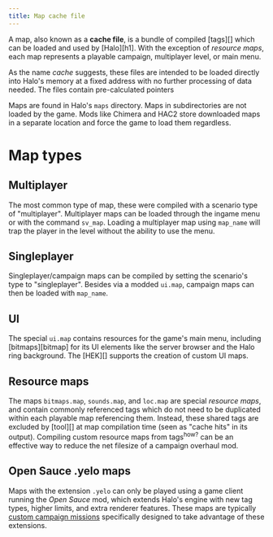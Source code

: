 ```yaml
---
title: Map cache file
---
```


A map, also known as a **cache file**, is a bundle of compiled [tags][] which can be loaded and used by [Halo][h1]. With the exception of _resource maps_, each map represents a playable campaign, multiplayer level, or main menu.

As the name _cache_ suggests, these files are intended to be loaded directly into Halo's memory at a fixed address with no further processing of data needed. The files contain pre-calculated pointers

Maps are found in Halo's `maps` directory. Maps in subdirectories are not loaded by the game. Mods like Chimera and HAC2 store downloaded maps in a separate location and force the game to load them regardless.

# Map types
## Multiplayer
The most common type of map, these were compiled with a scenario type of "multiplayer". Multiplayer maps can be loaded through the ingame menu or with the command `sv_map`. Loading a multiplayer map using `map_name` will trap the player in the level without the ability to use the menu.

## Singleplayer
Singleplayer/campaign maps can be compiled by setting the scenario's type to "singleplayer". Besides via a modded `ui.map`, campaign maps can then be loaded with `map_name`.

## UI
The special `ui.map` contains resources for the game's main menu, including [bitmaps][bitmap] for its UI elements like the server browser and the Halo ring background. The [HEK][] supports the creation of custom UI maps.

## Resource maps
The maps `bitmaps.map`, `sounds.map`, and `loc.map` are special _resource maps_, and contain commonly referenced tags which do not need to be duplicated within each playable map referencing them. Instead, these shared tags are excluded by [tool][] at map compilation time (seen as "cache hits" in its output). Compiling custom resource maps from tags<sup>how?</sup> can be an effective way to reduce the net filesize of a campaign overhaul mod.

## Open Sauce .yelo maps
Maps with the extension `.yelo` can only be played using a game client running the _Open Sauce_ mod, which extends Halo's engine with new tag types, higher limits, and extra renderer features. These maps are typically [custom campaign missions][os-maps] specifically designed to take advantage of these extensions.

[os-maps]: https://haloce3.com/category/downloads/open-sauce-maps/
